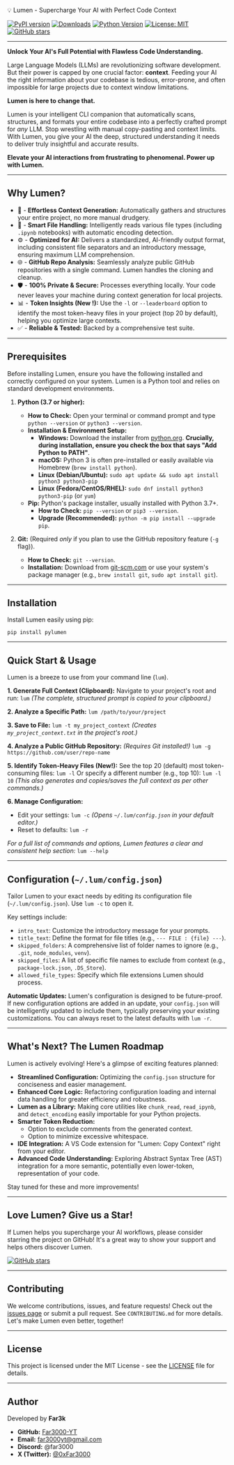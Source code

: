 💡 Lumen - Supercharge Your AI with Perfect Code Context</h1>

[![PyPI version](https://badge.fury.io/py/pylumen.svg)](https://badge.fury.io/py/pylumen)
[![Downloads](https://static.pepy.tech/badge/pylumen)](https://pepy.tech/project/pylumen)
[![Python Version](https://img.shields.io/pypi/pyversions/pylumen.svg)](https://pypi.org/project/pylumen/)
[![License: MIT](https://img.shields.io/badge/License-MIT-yellow.svg)](https://opensource.org/licenses/MIT)
[![GitHub stars](https://img.shields.io/github/stars/Far3000-YT/lumen.svg?style=social&label=Star&maxAge=2592000)](https://github.com/Far3000-YT/lumen/stargazers/)

---

**Unlock Your AI's Full Potential with Flawless Code Understanding.**

Large Language Models (LLMs) are revolutionizing software development. But their power is capped by one crucial factor: **context**. Feeding your AI the right information about your codebase is tedious, error-prone, and often impossible for large projects due to context window limitations.

**Lumen is here to change that.**

Lumen is your intelligent CLI companion that automatically scans, structures, and formats your entire codebase into a perfectly crafted prompt for *any* LLM. Stop wrestling with manual copy-pasting and context limits. With Lumen, you give your AI the deep, structured understanding it needs to deliver truly insightful and accurate results.

**Elevate your AI interactions from frustrating to phenomenal. Power up with Lumen.**

---

## Why Lumen?

* 🚀 - **Effortless Context Generation:** Automatically gathers and structures your entire project, no more manual drudgery.
* 🧠 - **Smart File Handling:** Intelligently reads various file types (including `.ipynb` notebooks) with automatic encoding detection.
* ⚙️ - **Optimized for AI:** Delivers a standardized, AI-friendly output format, including consistent file separators and an introductory message, ensuring maximum LLM comprehension.
* 🌐 - **GitHub Repo Analysis:** Seamlessly analyze public GitHub repositories with a single command. Lumen handles the cloning and cleanup.
* 🛡️ - **100% Private & Secure:** Processes everything locally. Your code never leaves your machine during context generation for local projects.
* 📊 - **Token Insights (New !):** Use the `-l` or `--leaderboard` option to identify the most token-heavy files in your project (top 20 by default), helping you optimize large contexts.
* ✅ - **Reliable & Tested:** Backed by a comprehensive test suite.

---

## Prerequisites

Before installing Lumen, ensure you have the following installed and correctly configured on your system. Lumen is a Python tool and relies on standard development environments.

1.  **Python (3.7 or higher):**
    *   **How to Check:** Open your terminal or command prompt and type `python --version` or `python3 --version`.
    *   **Installation & Environment Setup:**
        *   **Windows:** Download the installer from [python.org](https://www.python.org/downloads/windows/). **Crucially, during installation, ensure you check the box that says "Add Python to PATH"**.
        *   **macOS:** Python 3 is often pre-installed or easily available via Homebrew (`brew install python`).
        *   **Linux (Debian/Ubuntu):** `sudo apt update && sudo apt install python3 python3-pip`
        *   **Linux (Fedora/CentOS/RHEL):** `sudo dnf install python3 python3-pip` (or `yum`)
    *   **Pip:** Python's package installer, usually installed with Python 3.7+.
        *   **How to Check:** `pip --version` or `pip3 --version`.
        *   **Upgrade (Recommended):** `python -m pip install --upgrade pip`.

2.  **Git:** (Required *only* if you plan to use the GitHub repository feature (`-g` flag)).
    *   **How to Check:** `git --version`.
    *   **Installation:** Download from [git-scm.com](https://git-scm.com/downloads) or use your system's package manager (e.g., `brew install git`, `sudo apt install git`).

---

## Installation

Install Lumen easily using pip:

`pip install pylumen`

---

## Quick Start & Usage

Lumen is a breeze to use from your command line (`lum`).

**1. Generate Full Context (Clipboard):**
   Navigate to your project's root and run:
   `lum`
   *(The complete, structured prompt is copied to your clipboard.)*

**2. Analyze a Specific Path:**
   `lum /path/to/your/project`

**3. Save to File:**
   `lum -t my_project_context`
   *(Creates `my_project_context.txt` in the project's root.)*

**4. Analyze a Public GitHub Repository:**
   *(Requires Git installed!)*
   `lum -g https://github.com/user/repo-name`

**5. Identify Token-Heavy Files (New!):**
   See the top 20 (default) most token-consuming files:
   `lum -l`
   Or specify a different number (e.g., top 10):
   `lum -l 10`
   *(This also generates and copies/saves the full context as per other commands.)*

**6. Manage Configuration:**
   *   Edit your settings: `lum -c`
       *(Opens `~/.lum/config.json` in your default editor.)*
   *   Reset to defaults: `lum -r`

*For a full list of commands and options, Lumen features a clear and consistent help section:*
`lum --help`

---

## Configuration (`~/.lum/config.json`)

Tailor Lumen to your exact needs by editing its configuration file (`~/.lum/config.json`). Use `lum -c` to open it.

Key settings include:
*   `intro_text`: Customize the introductory message for your prompts.
*   `title_text`: Define the format for file titles (e.g., `--- FILE : {file} ---`).
*   `skipped_folders`: A comprehensive list of folder names to ignore (e.g., `.git`, `node_modules`, `venv`).
*   `skipped_files`: A list of specific file names to exclude from context (e.g., `package-lock.json`, `.DS_Store`).
*   `allowed_file_types`: Specify which file extensions Lumen should process.

**Automatic Updates:** Lumen's configuration is designed to be future-proof. If new configuration options are added in an update, your `config.json` will be intelligently updated to include them, typically preserving your existing customizations. You can always reset to the latest defaults with `lum -r`.

---

## What's Next? The Lumen Roadmap

Lumen is actively evolving! Here's a glimpse of exciting features planned:

*   **Streamlined Configuration:** Optimizing the `config.json` structure for conciseness and easier management.
*   **Enhanced Core Logic:** Refactoring configuration loading and internal data handling for greater efficiency and robustness.
*   **Lumen as a Library:** Making core utilities like `chunk_read`, `read_ipynb`, and `detect_encoding` easily importable for your Python projects.
*   **Smarter Token Reduction:**
    *   Option to exclude comments from the generated context.
    *   Option to minimize excessive whitespace.
*   **IDE Integration:** A VS Code extension for "Lumen: Copy Context" right from your editor.
*   **Advanced Code Understanding:** Exploring Abstract Syntax Tree (AST) integration for a more semantic, potentially even lower-token, representation of your code.

Stay tuned for these and more improvements!

---

## Love Lumen? Give us a Star!

If Lumen helps you supercharge your AI workflows, please consider starring the project on GitHub! It's a great way to show your support and helps others discover Lumen.

[![GitHub stars](https://img.shields.io/github/stars/Far3000-YT/lumen.svg?style=social&label=Star&maxAge=2592000)](https://github.com/Far3000-YT/lumen/stargazers/)

---

## Contributing

We welcome contributions, issues, and feature requests! Check out the [issues page](https://github.com/Far3000-YT/lumen/issues) or submit a pull request. See `CONTRIBUTING.md` for more details. Let's make Lumen even better, together!

---

## License

This project is licensed under the MIT License - see the [LICENSE](LICENSE) file for details.

---

## Author

Developed by **Far3k**

*   **GitHub:** [Far3000-YT](https://github.com/Far3000-YT)
*   **Email:** far3000yt@gmail.com
*   **Discord:** @far3000
*   **X (Twitter):** [@0xFar3000](https://twitter.com/0xFar3000)